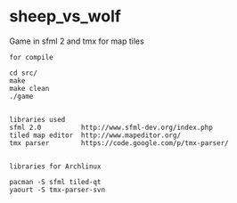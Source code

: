 sheep_vs_wolf
=============

Game in sfml 2 and tmx for map tiles

```
for compile

cd src/
make 
make clean
./game


libraries used
sfml 2.0  	      http://www.sfml-dev.org/index.php
tiled map editor  http://www.mapeditor.org/
tmx parser 		  https://code.google.com/p/tmx-parser/


libraries for Archlinux

pacman -S sfml tiled-qt
yaourt -S tmx-parser-svn 
```
